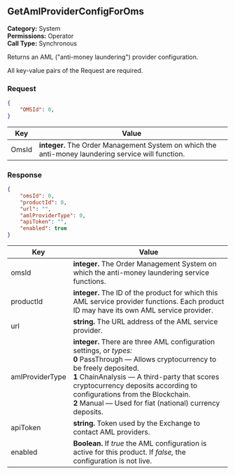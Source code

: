 ## GetAmlProviderConfigForOms

**Category:** System<br />**Permissions:** Operator<br />**Call Type:** Synchronous

Returns an AML ("anti-money laundering") provider configuration.

All key-value pairs of the Request are required.

### Request

```json
{
    "OMSId": 0,
}
```

| Key             | Value                                                        |
| --------------- | ------------------------------------------------------------ |
| OmsId           | **integer.** The Order Management System on which the anti-money laundering service will function. |


### Response
```json
{
    "omsId": 0,
    "productId": 0,
    "url": "",
    "amlProviderType": 0,
    "apiToken": "",
    "enabled": true
}
```

| Key             | Value                                                        |
| --------------- | ------------------------------------------------------------ |
| omsId           | **integer.** The Order Management System on which the anti-money laundering service functions. |
| productId       | **integer.** The ID of the product for which this AML service provider functions. Each product ID may have its own AML service provider. |
| url             | **string.** The URL address of the AML service provider.     |
| amlProviderType | **integer.** There are three AML configuration settings, or *types:*<br />**0** PassThrough &mdash; Allows cryptocurrency to be freely deposited.<br />**1** ChainAnalysis &mdash; A third-party that scores cryptocurrency deposits according to configurations from the Blockchain.<br />**2** Manual &mdash; Used for fiat (national) currency deposits. |
| apiToken        | **string.** Token used by the Exchange to contact AML providers.   |
| enabled         | **Boolean.** If *true* the AML configuration is active for this product. If *false,* the configuration is not live. |


